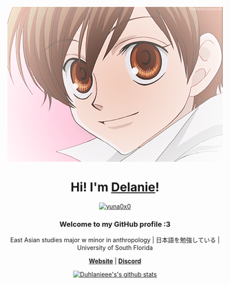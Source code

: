 <p align="center">
  <a href="https://yuna0x0.com">
    <img src="haruhi.gif" alt="Banner">
  </a>
</p>

<h1 align="center">Hi! I'm <a href="https://yuna0x0.com">Delanie</a>!</h1>
<p align="center">
  <a href="https://yuna0x0.com">
    <img src="https://yuna0x0.com/88x31.webp" alt="yuna0x0">
  </a>
</p>
<h3 align="center">Welcome to my GitHub profile :3</h3>

<p align="center">East Asian studies major w minor in anthropology | 日本語を勉強している | University of South Florida </p>

<p align="center">
  <strong><a href="https://yuna0x0.com">Website</a></strong> |
  <strong><a href="https://discord.com/users/433765912395382804">Discord</a></strong> 
</p>

<p align="center">
  <a href="https://github.com/duhlanieee"><img src="https://github-readme-stats.vercel.app/api?username=duhlanieee&hide_border=true&show_icons=true" alt="Duhlanieee's's github stats"></a>
</p>

<!--
**yuna0x0/yuna0x0** is a ✨ _special_ ✨ repository because its `README.md` (this file) appears on your GitHub profile.

Here are some ideas to get you started:

- 🔭 I’m currently working on ...
- 🌱 I’m currently learning ...
- 👯 I’m looking to collaborate on ...
- 🤔 I’m looking for help with ...
- 💬 Ask me about ...
- 📫 How to reach me: ...
- 😄 Pronouns: ...
- ⚡ Fun fact: ...
-->
